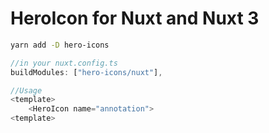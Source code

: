 # HeroIcon for Nuxt and Nuxt 3

```bash
yarn add -D hero-icons
```

```javascript
//in your nuxt.config.ts
buildModules: ["hero-icons/nuxt"],
```

```javascript
//Usage
<template>
    <HeroIcon name="annotation">
<template>
```
